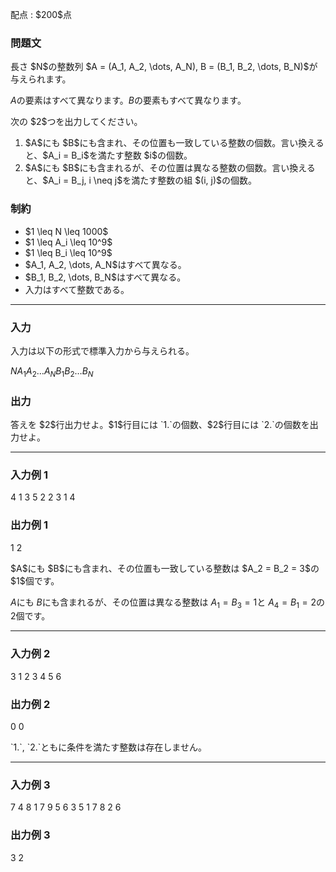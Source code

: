 
<div>

<span>

<span>

<p>
配点 : $200$点
</p>

<div>

<section>

### **問題文**

<p>
長さ $N$の整数列 $A = (A_1, A_2, \dots, A_N), B = (B_1, B_2, \dots, B_N)$が与えられます。

$A$の要素はすべて異なります。$B$の要素もすべて異なります。
</p>

<p>
次の $2$つを出力してください。
</p>

<ol>

<li>
$A$にも $B$にも含まれ、その位置も一致している整数の個数。言い換えると、$A_i = B_i$を満たす整数 $i$の個数。  
</li>

<li>
$A$にも $B$にも含まれるが、その位置は異なる整数の個数。言い換えると、$A_i = B_j, i \neq j$を満たす整数の組 $(i, j)$の個数。
</li>

</ol>

</section>

</div>

<div>

<section>

### **制約**

<ul>

<li>
$1 \leq N \leq 1000$
</li>

<li>
$1 \leq A_i \leq 10^9$
</li>

<li>
$1 \leq B_i \leq 10^9$
</li>

<li>
$A_1, A_2, \dots, A_N$はすべて異なる。
</li>

<li>
$B_1, B_2, \dots, B_N$はすべて異なる。
</li>

<li>
入力はすべて整数である。
</li>

</ul>

</section>

</div>

---

<div>

<div>

<section>

### **入力**

<p>
入力は以下の形式で標準入力から与えられる。
</p>

<div>

$N$$A_1$$A_2$$\dots$$A_N$$B_1$$B_2$$\dots$$B_N$
</div>

</section>

</div>

<div>

<section>

### **出力**

<p>
答えを $2$行出力せよ。$1$行目には `1.`の個数、$2$行目には `2.`の個数を出力せよ。
</p>

</section>

</div>

</div>

---

<div>

<section>

### **入力例 1**

<div>

4
1 3 5 2
2 3 1 4

</div>

</section>

</div>

<div>

<section>

### **出力例 1**

<div>

1
2

</div>

<p>
$A$にも $B$にも含まれ、その位置も一致している整数は $A_2 = B_2 = 3$の $1$個です。

$A$にも $B$にも含まれるが、その位置は異なる整数は $A_1 = B_3 = 1$と $A_4 = B_1 = 2$の $2$個です。
</p>

</section>

</div>

---

<div>

<section>

### **入力例 2**

<div>

3
1 2 3
4 5 6

</div>

</section>

</div>

<div>

<section>

### **出力例 2**

<div>

0
0

</div>

<p>
`1.`, `2.`ともに条件を満たす整数は存在しません。
</p>

</section>

</div>

---

<div>

<section>

### **入力例 3**

<div>

7
4 8 1 7 9 5 6
3 5 1 7 8 2 6

</div>

</section>

</div>

<div>

<section>

### **出力例 3**

<div>

3
2

</div>

</section>

</div>

</span>

</span>

</div>
